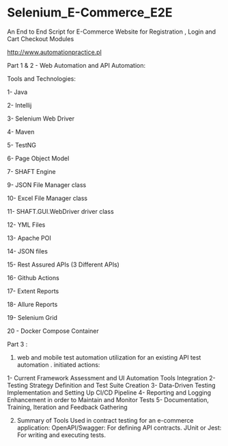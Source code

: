 # Selenium_E-Commerce_E2E

An End to End Script for E-Commerce Website for Registration , Login and Cart Checkout Modules

http://www.automationpractice.pl

Part 1 & 2 - Web Automation and API Automation:

Tools and Technologies:

1- Java

2- Intellij

3- Selenium Web Driver

4- Maven

5- TestNG

6- Page Object Model

7- SHAFT Engine

9- JSON File Manager class

10- Excel File Manager class

11- SHAFT.GUI.WebDriver driver class

12- YML Files

13- Apache POI

14- JSON files

15- Rest Assured APIs (3 Different APIs)

16- Github Actions

17- Extent Reports

18- Allure Reports

19- Selenium Grid

20 - Docker Compose Container


Part 3 :

1)  web and mobile test automation utilization for an existing API test automation . initiated actions: 

1- Current Framework Assessment and UI Automation Tools Integration
2- Testing Strategy Definition and Test Suite Creation
3- Data-Driven Testing Implementation and Setting Up CI/CD Pipeline
4- Reporting and Logging Enhancement in order to Maintain and Monitor Tests
5- Documentation, Training, Iteration and Feedback Gathering

2) Summary of Tools Used in contract testing for an e-commerce application:
OpenAPI/Swagger: For defining API contracts.
JUnit or Jest: For writing and executing tests.
